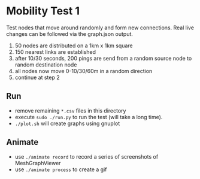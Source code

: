# Mobility Test 1

Test nodes that move around randomly and form new connections.
Real live changes can be followed via the graph.json output.

1. 50 nodes are distributed on a 1km x 1km square
2. 150 nearest links are established
3. after 10/30 seconds, 200 pings are send from a random source node to random destination node
4. all nodes now move 0-10/30/60m in a random direction
5. continue at step 2

## Run

* remove remaining `*.csv` files in this directory
* execute `sudo ./run.py` to run the test (will take a long time).
* `./plot.sh` will create graphs using gnuplot

## Animate

* use `./animate record` to record a series of screenshots of MeshGraphViewer
* use `./animate process` to create a gif
